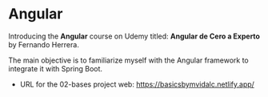 # Angular
Introducing the **Angular** course on Udemy titled: **Angular de Cero a Experto** by Fernando Herrera.

The main objective is to familiarize myself with the Angular framework to integrate it with Spring Boot.

- URL for the 02-bases project web: https://basicsbymvidalc.netlify.app/
